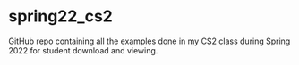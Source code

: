 # spring22_cs2
GitHub repo containing all the examples done in my CS2 class during Spring 2022 for student download and viewing.
